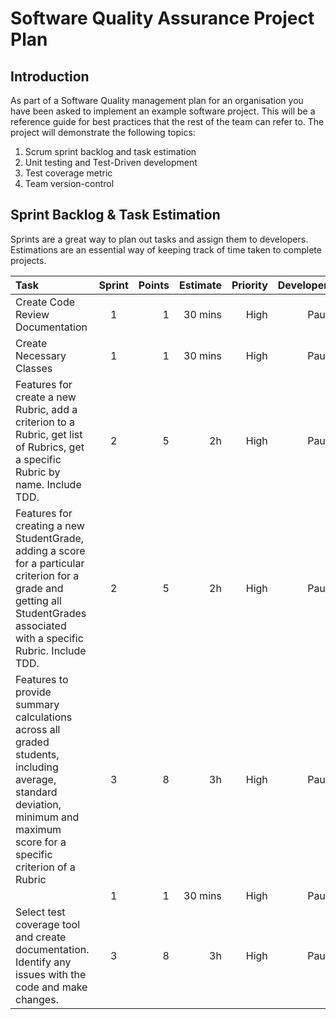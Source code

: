 # Software Quality Assurance Project Plan #
## Introduction ## 

As part of a Software Quality management plan for an organisation you have been asked to implement an example software project. This will be a reference guide for best practices that the rest of the team can refer to. The project will demonstrate the following topics:

1. Scrum sprint backlog and task estimation
2. Unit testing and Test-Driven development
3. Test coverage metric
4. Team version-control 


## Sprint Backlog & Task Estimation ##
Sprints are a great way to plan out tasks and assign them to developers. Estimations are an essential way of keeping track of time taken to complete projects.


| Task        | Sprint      | Points        | Estimate    | Priority  |  Developer  |  Status  |
| :---        |    :----:   |          ---: |         ---:|       ---:|      ---:|      ---:|
| Create Code Review Documentation  | 1      | 1         | 30 mins |High |Paul| Uncompleted|
| Create Necessary Classes   |  1        | 1     | 30 mins  |High | Paul| Uncompleted|
| Features for create a new Rubric, add a criterion to a Rubric, get list of Rubrics, get a specific Rubric by name. Include TDD.  |  2        |   5   | 2h  |High | Paul| Uncompleted|
| Features for creating a new StudentGrade, adding a score for a particular criterion for a grade and getting all StudentGrades associated with a specific Rubric. Include TDD.  |  2        | 5    | 2h |High | Paul| Uncompleted|
| Features to provide summary calculations across all graded students, including average, standard deviation, minimum and maximum score for a specific criterion of a Rubric   |  3        | 8     | 3h  |High | Paul|
|    |  1        | 1     | 30 mins  |High | Paul| Uncompleted|
| Select test coverage tool and create documentation. Identify any issues with the code and make changes.  |  3        | 8     | 3h |High | Paul| Uncompleted|
